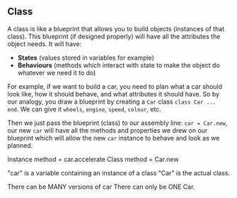 ## Class

A class is like a blueprint that allows you to build objects (instances of that class). This blueprint (if designed properly) will have all the attributes the object needs. It will have:
* __States__ (values stored in variables for example)
* __Behaviours__ (methods which interact with state to make the object do whatever we need it to do)

For example, if we want to build a car, you need to plan what a car should look like, how it should behave, and what attributes it should have. So by our analogy, you draw a blueprint by creating a `Car` class `class Car ... end`. We can give it `wheels`, `engine`, `speed`, `colour`, etc.

Then we just pass the blueprint (class) to our assembly line: `car = Car.new`, our new `car` will have all the methods and properties we drew on our blueprint which will allow the new `car` instance to behave and look as we planned.

Instance method = car.accelerate
Class method    = Car.new

"car" is a variable containing an instance of a class
"Car" is the actual class.

There can be MANY versions of car
There can only be ONE Car.  
